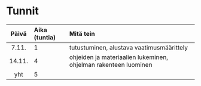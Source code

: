 # Tunnit

| Päivä  | Aika (tuntia) | Mitä tein  |
| :-----:|:-----| :-----|
| 7.11.  | 1    | tutustuminen, alustava vaatimusmäärittely |
| 14.11. | 4    | ohjeiden ja materiaalien lukeminen, ohjelman rakenteen luominen |
| yht | 5 ||

